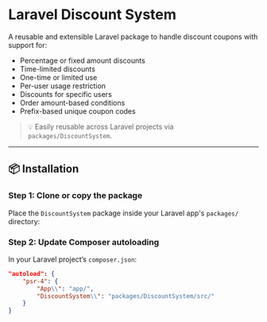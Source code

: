 # Laravel Discount System

A reusable and extensible Laravel package to handle discount coupons with support for:

- Percentage or fixed amount discounts
- Time-limited discounts
- One-time or limited use
- Per-user usage restriction
- Discounts for specific users
- Order amount-based conditions
- Prefix-based unique coupon codes

> 💡 Easily reusable across Laravel projects via `packages/DiscountSystem`.

---

## 📦 Installation

### Step 1: Clone or copy the package

Place the `DiscountSystem` package inside your Laravel app's `packages/` directory:


### Step 2: Update Composer autoloading

In your Laravel project’s `composer.json`:

```json
"autoload": {
    "psr-4": {
        "App\\": "app/",
        "DiscountSystem\\": "packages/DiscountSystem/src/"
    }
}
